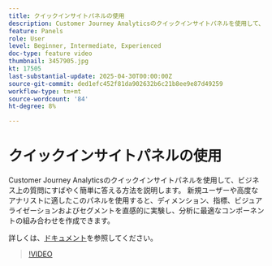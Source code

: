 ```yaml
---
title: クイックインサイトパネルの使用
description: Customer Journey Analyticsのクイックインサイトパネルを使用して、ビジネス上の質問にすばやく簡単に答える方法を説明します。
feature: Panels
role: User
level: Beginner, Intermediate, Experienced
doc-type: feature video
thumbnail: 3457905.jpg
kt: 17505
last-substantial-update: 2025-04-30T00:00:00Z
source-git-commit: ded1efc452f81da902632b6c21b8ee9e87d49259
workflow-type: tm+mt
source-wordcount: '84'
ht-degree: 8%

---
```



# クイックインサイトパネルの使用

Customer Journey Analyticsのクイックインサイトパネルを使用して、ビジネス上の質問にすばやく簡単に答える方法を説明します。 新規ユーザーや高度なアナリストに適したこのパネルを使用すると、ディメンション、指標、ビジュアライゼーションおよびセグメントを直感的に実験し、分析に最適なコンポーネントの組み合わせを作成できます。

詳しくは、[ドキュメント](https://experienceleague.adobe.com/ja/docs/analytics-platform/using/cja-workspace/panels/quickinsight)を参照してください。

>[!VIDEO](https://video.tv.adobe.com/v/3457905/?learn=on)
